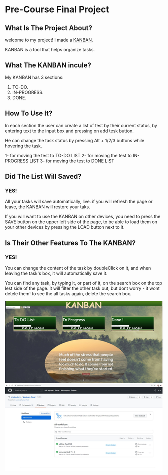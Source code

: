 #  Pre-Course Final Project


## What Is The Project About? 
welcome to my project!
I made a [KANBAN](https://github.com/shakederin/kanban-final/tree/Create-Kanban).

KANBAN is a tool that helps organize tasks.

##  What The KANBAN incule?

My KANBAN has 3 sections:

1. TO-DO.
2. IN-PROGRESS.
3. DONE.

## How To Use It?

In each section the user can create a list of test by their current status, by entering
text to the input box and pressing on add tesk button.

He can change the task status by pressing Alt + 1/2/3 buttons while hovering the task.

1- for moving the test to TO-DO LIST
2- for moving the test to IN-PROGRESS LIST
3- for moving the test to DONE LIST

## Did The List Will Saved?

### YES!

All your tasks will save automatically, live. if you will refresh the page or leave,
the KANBAN will restore your taks.

If you will want to use the KANBAN on other devices,
you need to press the SAVE button on the upper left side of the page, to be able
to load them on your other devices by pressing the LOAD button next to it.

## Is Their Other Features To The KANBAN?

### YES!

You can change the content of the task by doubleClick on it, and when leaving the task's box,
it will automatically save it. 

You can find any task, by typing it, or part of it, on the search box on the top lest side of the page.
it will filter the other task out, but dont worry - it wont detele them!
to see the all tasks again, delete the search box.

![alt text](.\solution\resources\KANBAN.JPG)     
![alt text](.\solution\resources\Capture.JPG)